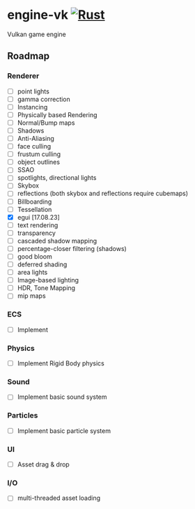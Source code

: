 # engine-vk [![Rust](https://github.com/realmayus/engine-vk/actions/workflows/rust.yml/badge.svg)](https://github.com/realmayus/engine-vk/actions/workflows/rust.yml)
Vulkan game engine

## Roadmap
### Renderer
- [ ] point lights
- [ ] gamma correction
- [ ] Instancing
- [ ] Physically based Rendering
- [ ] Normal/Bump maps
- [ ] Shadows
- [ ] Anti-Aliasing
- [ ] face culling
- [ ] frustum culling
- [ ] object outlines
- [ ] SSAO
- [ ] spotlights, directional lights 
- [ ] Skybox
- [ ] reflections (both skybox and reflections require cubemaps)
- [ ] Billboarding
- [ ] Tessellation
- [x] egui [17.08.23]
- [ ] text rendering
- [ ] transparency
- [ ] cascaded shadow mapping
- [ ] percentage-closer filtering (shadows)
- [ ] good bloom
- [ ] deferred shading
- [ ] area lights
- [ ] Image-based lighting
- [ ] HDR, Tone Mapping
- [ ] mip maps
### ECS
- [ ] Implement
### Physics
- [ ] Implement Rigid Body physics
### Sound
- [ ] Implement basic sound system
### Particles
- [ ] Implement basic particle system
### UI
- [ ] Asset drag & drop

### I/O
- [ ] multi-threaded asset loading
